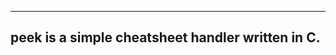--------------------------------------------------------------------------------
peek is a simple cheatsheet handler written in C.
--------------------------------------------------------------------------------
